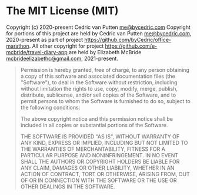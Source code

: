 # The MIT License (MIT)

Copyright (c) 2020-present Cedric van Putten <me@bycedric.com>
Copyright for portions of this project are held by Cedric van Putten <me@bycedric.com>, 2020-present as part of project <https://github.com/byCedric/office-marathon>. All other copyright for project <https://github.com/e-mcbride/travel-diary-app> are held by Elizabeth McBride <mcbrideelizabethc@gmail.com>, 2021-present.

> Permission is hereby granted, free of charge, to any person obtaining a copy
> of this software and associated documentation files (the "Software"), to deal
> in the Software without restriction, including without limitation the rights
> to use, copy, modify, merge, publish, distribute, sublicense, and/or sell
> copies of the Software, and to permit persons to whom the Software is
> furnished to do so, subject to the following conditions:
>
> The above copyright notice and this permission notice shall be included in
> all copies or substantial portions of the Software.
>
> THE SOFTWARE IS PROVIDED "AS IS", WITHOUT WARRANTY OF ANY KIND, EXPRESS OR
> IMPLIED, INCLUDING BUT NOT LIMITED TO THE WARRANTIES OF MERCHANTABILITY,
> FITNESS FOR A PARTICULAR PURPOSE AND NONINFRINGEMENT. IN NO EVENT SHALL THE
> AUTHORS OR COPYRIGHT HOLDERS BE LIABLE FOR ANY CLAIM, DAMAGES OR OTHER
> LIABILITY, WHETHER IN AN ACTION OF CONTRACT, TORT OR OTHERWISE, ARISING FROM,
> OUT OF OR IN CONNECTION WITH THE SOFTWARE OR THE USE OR OTHER DEALINGS IN
> THE SOFTWARE.

